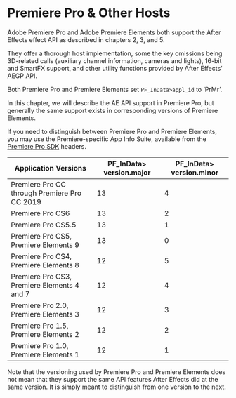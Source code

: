 <a id="ppro-ppro"></a>

# Premiere Pro & Other Hosts

Adobe Premiere Pro and Adobe Premiere Elements both support the After Effects effect API as described in chapters 2, 3, and 5.

They offer a thorough host implementation, some the key omissions being 3D-related calls (auxiliary channel information, cameras and lights), 16-bit and SmartFX support, and other utility functions provided by After Effects’ AEGP API.

Both Premiere Pro and Premiere Elements set `PF_InData>appl_id` to ‘PrMr’.

In this chapter, we will describe the AE API support in Premiere Pro, but generally the same support exists in corresponding versions of Premiere Elements.

If you need to distinguish between Premiere Pro and Premiere Elements, you may use the Premiere-specific App Info Suite, available from the [Premiere Pro SDK](http://ppro-plugin-sdk.aenhancers.com) headers.

| **Application Versions**                     |   **PF_InData> version.major** |   **PF_InData> version.minor** |
|----------------------------------------------|--------------------------------|--------------------------------|
| Premiere Pro CC through Premiere Pro CC 2019 |                             13 |                              4 |
| Premiere Pro CS6                             |                             13 |                              2 |
| Premiere Pro CS5.5                           |                             13 |                              1 |
| Premiere Pro CS5, Premiere Elements 9        |                             13 |                              0 |
| Premiere Pro CS4, Premiere Elements 8        |                             12 |                              5 |
| Premiere Pro CS3, Premiere Elements 4 and 7  |                             12 |                              4 |
| Premiere Pro 2.0, Premiere Elements 3        |                             12 |                              3 |
| Premiere Pro 1.5, Premiere Elements 2        |                             12 |                              2 |
| Premiere Pro 1.0, Premiere Elements 1        |                             12 |                              1 |

Note that the versioning used by Premiere Pro and Premiere Elements does not mean that they support the same API features After Effects did at the same version. It is simply meant to distinguish from one version to the next.
